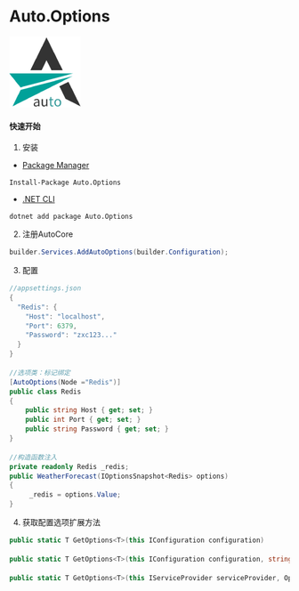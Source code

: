 # Auto.Options

![logo.png](https://github.com/zhangxianchengvip/auto/blob/main/logo/logo.png?raw=true)

#### 快速开始

1. 安装

- [Package Manager](https://www.nuget.org/packages/Auto.Options)

```
Install-Package Auto.Options
```

- [.NET CLI](https://www.nuget.org/packages/Auto.Options)

```
dotnet add package Auto.Options
```

2. 注册AutoCore

```c#
builder.Services.AddAutoOptions(builder.Configuration);
```

3. 配置

```C#
//appsettings.json
{
  "Redis": {
    "Host": "localhost",
    "Port": 6379,
    "Password": "zxc123..."
  }
}

//选项类：标记绑定
[AutoOptions(Node ="Redis")]
public class Redis
{
    public string Host { get; set; }
    public int Port { get; set; }
    public string Password { get; set; }
}

//构造函数注入
private readonly Redis _redis;
public WeatherForecast(IOptionsSnapshot<Redis> options)
{
     _redis = options.Value;
}

```

4.  获取配置选项扩展方法

```C#
public static T GetOptions<T>(this IConfiguration configuration)

public static T GetOptions<T>(this IConfiguration configuration, string node)

public static T GetOptions<T>(this IServiceProvider serviceProvider, OptionsType optionsType = OptionsType.OptionsSnapshot) where T : class


```

